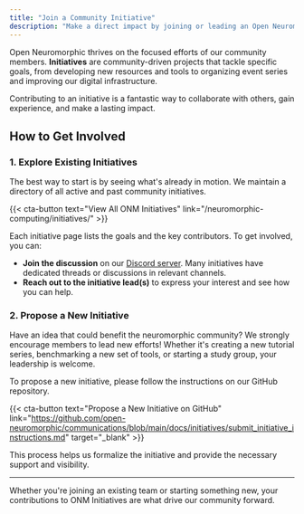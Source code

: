 ```yaml
---
title: "Join a Community Initiative"
description: "Make a direct impact by joining or leading an Open Neuromorphic initiative. Collaborate on projects that shape the future of our community and the field."
---
```


Open Neuromorphic thrives on the focused efforts of our community members. **Initiatives** are community-driven projects that tackle specific goals, from developing new resources and tools to organizing event series and improving our digital infrastructure.

Contributing to an initiative is a fantastic way to collaborate with others, gain experience, and make a lasting impact.

## How to Get Involved

### 1. Explore Existing Initiatives

The best way to start is by seeing what's already in motion. We maintain a directory of all active and past community initiatives.

{{< cta-button text="View All ONM Initiatives" link="/neuromorphic-computing/initiatives/" >}}

Each initiative page lists the goals and the key contributors. To get involved, you can:
-   **Join the discussion** on our [Discord server](https://discord.gg/hUygPUdD8E). Many initiatives have dedicated threads or discussions in relevant channels.
-   **Reach out to the initiative lead(s)** to express your interest and see how you can help.

### 2. Propose a New Initiative

Have an idea that could benefit the neuromorphic community? We strongly encourage members to lead new efforts! Whether it's creating a new tutorial series, benchmarking a new set of tools, or starting a study group, your leadership is welcome.

To propose a new initiative, please follow the instructions on our GitHub repository.

{{< cta-button text="Propose a New Initiative on GitHub" link="https://github.com/open-neuromorphic/communications/blob/main/docs/initiatives/submit_initiative_instructions.md" target="_blank" >}}

This process helps us formalize the initiative and provide the necessary support and visibility.

---

Whether you're joining an existing team or starting something new, your contributions to ONM Initiatives are what drive our community forward.
